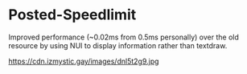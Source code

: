 # Posted-Speedlimit
Improved performance (~0.02ms from 0.5ms personally) over the old resource by using NUI to display information rather than textdraw.

https://cdn.izmystic.gay/images/dnl5t2g9.jpg
